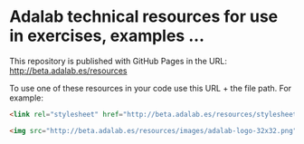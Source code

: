 # Adalab technical resources for use in exercises, examples ...

This repository is published with GitHub Pages in the URL: http://beta.adalab.es/resources

To use one of these resources in your code use this URL + the file path. For example:

```html
<link rel="stylesheet" href="http://beta.adalab.es/resources/stylesheets/all.css" />
```

```html
<img src="http://beta.adalab.es/resources/images/adalab-logo-32x32.png" alt="Adalab />
```
